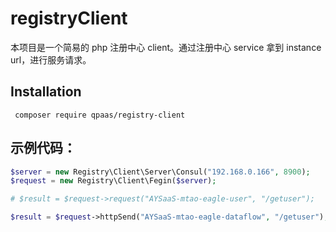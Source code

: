 # registryClient
本项目是一个简易的 php 注册中心 client。通过注册中心 service 拿到 instance url，进行服务请求。


## Installation
```
 composer require qpaas/registry-client
```

## 示例代码：
```php
$server = new Registry\Client\Server\Consul("192.168.0.166", 8900);
$request = new Registry\Client\Fegin($server);

# $result = $request->request("AYSaaS-mtao-eagle-user", "/getuser");

$result = $request->httpSend("AYSaaS-mtao-eagle-dataflow", "/getuser");
```
